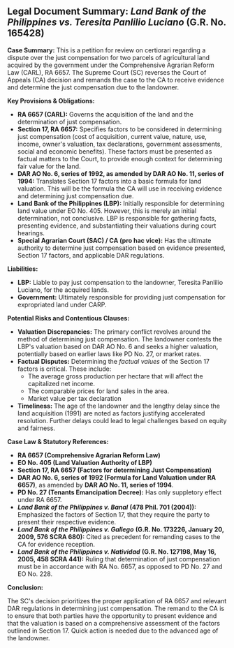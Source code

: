## Legal Document Summary: *Land Bank of the Philippines vs. Teresita Panlilio Luciano* (G.R. No. 165428)

**Case Summary:** This is a petition for review on certiorari regarding a dispute over the just compensation for two parcels of agricultural land acquired by the government under the Comprehensive Agrarian Reform Law (CARL), RA 6657. The Supreme Court (SC) reverses the Court of Appeals (CA) decision and remands the case to the CA to receive evidence and determine the just compensation due to the landowner.

**Key Provisions & Obligations:**

*   **RA 6657 (CARL):** Governs the acquisition of the land and the determination of just compensation.
*   **Section 17, RA 6657:** Specifies factors to be considered in determining just compensation (cost of acquisition, current value, nature, use, income, owner's valuation, tax declarations, government assessments, social and economic benefits). These factors must be presented as factual matters to the Court, to provide enough context for determining fair value for the land.
*   **DAR AO No. 6, series of 1992, as amended by DAR AO No. 11, series of 1994:** Translates Section 17 factors into a basic formula for land valuation. This will be the formula the CA will use in receiving evidence and determining just compensation due.
*   **Land Bank of the Philippines (LBP):**  Initially responsible for determining land value under EO No. 405. However, this is merely an initial determination, not conclusive. LBP is responsible for gathering facts, presenting evidence, and substantiating their valuations during court hearings.
*   **Special Agrarian Court (SAC) / CA (pro hac vice):**  Has the ultimate authority to determine just compensation based on evidence presented, Section 17 factors, and applicable DAR regulations.

**Liabilities:**

*   **LBP:**  Liable to pay just compensation to the landowner, Teresita Panlilio Luciano, for the acquired lands.
*   **Government:** Ultimately responsible for providing just compensation for expropriated land under CARP.

**Potential Risks and Contentious Clauses:**

*   **Valuation Discrepancies:**  The primary conflict revolves around the method of determining just compensation. The landowner contests the LBP's valuation based on DAR AO No. 6 and seeks a higher valuation, potentially based on earlier laws like PD No. 27, or market rates.
*   **Factual Disputes:** Determining the *factual values* of the Section 17 factors is critical. These include:
    * The average gross production per hectare that will affect the capitalized net income.
    * The comparable prices for land sales in the area.
    * Market value per tax declaration
*   **Timeliness:**  The age of the landowner and the lengthy delay since the land acquisition (1991) are noted as factors justifying accelerated resolution. Further delays could lead to legal challenges based on equity and fairness.

**Case Law & Statutory References:**

*   **RA 6657 (Comprehensive Agrarian Reform Law)**
*   **EO No. 405 (Land Valuation Authority of LBP)**
*   **Section 17, RA 6657 (Factors for determining Just Compensation)**
*   **DAR AO No. 6, series of 1992 (Formula for Land Valuation under RA 6657)**, as amended by **DAR AO No. 11, series of 1994**.
*   **PD No. 27 (Tenants Emancipation Decree):** Has only suppletory effect under RA 6657.
*   ***Land Bank of the Philippines v. Banal*** **(478 Phil. 701 (2004)):** Emphasized the factors of Section 17, that they require the party to present their respective evidence.
*   ***Land Bank of the Philippines v. Gallego*** **(G.R. No. 173226, January 20, 2009, 576 SCRA 680):** Cited as precedent for remanding cases to the CA for evidence reception.
*   ***Land Bank of the Philippines v. Natividad*** **(G.R. No. 127198, May 16, 2005, 458 SCRA 441):** Ruling that determination of just compensation must be in accordance with RA No. 6657, as opposed to PD No. 27 and EO No. 228.

**Conclusion:**

The SC's decision prioritizes the proper application of RA 6657 and relevant DAR regulations in determining just compensation. The remand to the CA is to ensure that both parties have the opportunity to present evidence and that the valuation is based on a comprehensive assessment of the factors outlined in Section 17. Quick action is needed due to the advanced age of the landowner.
